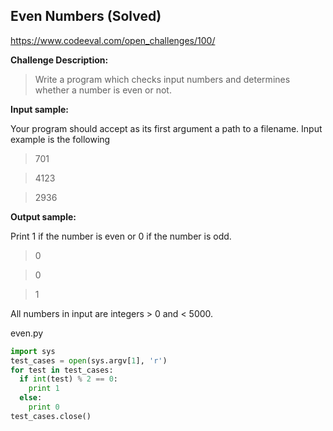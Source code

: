 Even Numbers (**Solved**)
---------------------------
https://www.codeeval.com/open_challenges/100/

**Challenge Description:**

>Write a program which checks input numbers and determines whether a number is even or not.

**Input sample:**

Your program should accept as its first argument a path to a filename. Input example is the following

>701

>4123

>2936

**Output sample:**

Print 1 if the number is even or 0 if the number is odd.

>0

>0

>1

All numbers in input are integers > 0 and < 5000. 

even.py

```python
import sys
test_cases = open(sys.argv[1], 'r')
for test in test_cases:
  if int(test) % 2 == 0:
    print 1
  else:
    print 0
test_cases.close()
```
